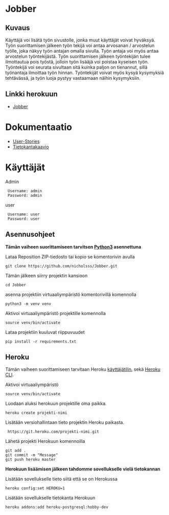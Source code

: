 # Jobber

## Kuvaus
Käyttäjä voi lisätä työn sivustolle, jonka muut käyttäjät voivat hyväksyä. Työn suorittamisen jälkeen työn tekijä voi antaa arvosanan / arvostelun työlle, joka näkyy työn antajan omalla sivulla. Työn antaja voi myös antaa arvostelun työntekijästä. Työn suorittamisen jälkeen työntekijän tulee ilmottautua pois työstä, jolloin työn lisääjä voi poistaa kyseisen työn. Työntekijä voi seurata sivultaan sitä kuinka paljon on tienannut, sillä työnantaja ilmoittaa työn hinnan. Työntekijät voivat myös kysyä kysymyksiä tehtävässä, ja työn luoja pystyy vastaamaan näihin kysymyksiin.

## Linkki herokuun
* [Jobber](https://tsoha-jobber.herokuapp.com/jobs/new/)

# Dokumentaatio
* [User-Stories](https://github.com/nicholsss/Jobber/blob/master/Documentation/user_story.md)
* [Tietokantakaavio](https://github.com/nicholsss/Jobber/blob/master/Documentation/UusiKaavio.png)

# Käyttäjät
Admin
```
 Username: admin
 Password: admin
```
user
```
 Username: user
 Password: user 
```

## Asennusohjeet

**Tämän vaiheen suorittamiseen tarvitsen [Python3](https://www.python.org/downloads) asennettuna**

Lataa Reposition ZIP-tiedosto tai kopio se komentorivin avulla
```
git clone https://github.com/nicholsss/Jobber.git
```

Tämän jälkeen siirry projektin kansioon
```
cd Jobber
```

asenna projektiin virtuaaliympäristö komentorivillä komennolla

```
python3 -m venv venv
```

Aktivoi virtuaaliympäristö projektille komennolla
```
source venv/bin/activate
```

Lataa projektiin kuuluvat riippuvuudet
```
pip install -r requirements.txt
```

## Heroku
Tämän vaiheen suorittamiseen tarvitaan Heroku [käyttäjätilin](https://signup.heroku.com), sekä [Heroku CLI](https://devcenter.heroku.com/articles/heroku-cli).

Aktivoi virtuaaliympäristö
```
source venv/bin/activate
```


Luodaan aluksi herokuun projektille oma paikka.
```
heroku create projekti-nimi
```

Lisätään versiohallintaan tieto projektin Heroku paikasta.
```
 https://git.heroku.com/projekti-nimi.git
```

Lähetä projekti Herokuun komennoilla
```
git add .
git commit -m "Message"
git push heroku master
```

**Herokuun lisäämisen jälkeen tahdomme sovellukselle vielä tietokannan**

Lisätään sovellukselle tieto siitä että se on Herokussa
```
heroku config:set HEROKU=1
```

Lisätään sovellukselle tietokanta Herokuun
```
heroku addons:add heroku-postgresql:hobby-dev
```


















